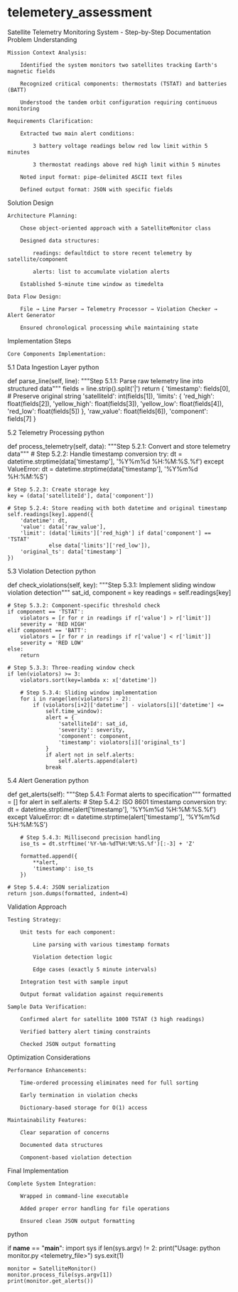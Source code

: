 # telemetery_assessment


Satellite Telemetry Monitoring System - Step-by-Step Documentation
Problem Understanding

    Mission Context Analysis:

        Identified the system monitors two satellites tracking Earth's magnetic fields

        Recognized critical components: thermostats (TSTAT) and batteries (BATT)

        Understood the tandem orbit configuration requiring continuous monitoring

    Requirements Clarification:

        Extracted two main alert conditions:

            3 battery voltage readings below red low limit within 5 minutes

            3 thermostat readings above red high limit within 5 minutes

        Noted input format: pipe-delimited ASCII text files

        Defined output format: JSON with specific fields

Solution Design

    Architecture Planning:

        Chose object-oriented approach with a SatelliteMonitor class

        Designed data structures:

            readings: defaultdict to store recent telemetry by satellite/component

            alerts: list to accumulate violation alerts

        Established 5-minute time window as timedelta

    Data Flow Design:

        File → Line Parser → Telemetry Processor → Violation Checker → Alert Generator

        Ensured chronological processing while maintaining state

Implementation Steps

    Core Components Implementation:

5.1 Data Ingestion Layer
python

def parse_line(self, line):
    """Step 5.1.1: Parse raw telemetry line into structured data"""
    fields = line.strip().split('|')
    return {
        'timestamp': fields[0],  # Preserve original string
        'satelliteId': int(fields[1]),
        'limits': {
            'red_high': float(fields[2]),
            'yellow_high': float(fields[3]),
            'yellow_low': float(fields[4]),
            'red_low': float(fields[5])
        },
        'raw_value': float(fields[6]),
        'component': fields[7]
    }

5.2 Telemetry Processing
python

def process_telemetry(self, data):
    """Step 5.2.1: Convert and store telemetry data"""
    # Step 5.2.2: Handle timestamp conversion
    try:
        dt = datetime.strptime(data['timestamp'], '%Y%m%d %H:%M:%S.%f')
    except ValueError:
        dt = datetime.strptime(data['timestamp'], '%Y%m%d %H:%M:%S')
    
    # Step 5.2.3: Create storage key
    key = (data['satelliteId'], data['component'])
    
    # Step 5.2.4: Store reading with both datetime and original timestamp
    self.readings[key].append({
        'datetime': dt,
        'value': data['raw_value'],
        'limit': (data['limits']['red_high'] if data['component'] == 'TSTAT'
                 else data['limits']['red_low']),
        'original_ts': data['timestamp']
    })

5.3 Violation Detection
python

def check_violations(self, key):
    """Step 5.3.1: Implement sliding window violation detection"""
    sat_id, component = key
    readings = self.readings[key]
    
    # Step 5.3.2: Component-specific threshold check
    if component == 'TSTAT':
        violators = [r for r in readings if r['value'] > r['limit']]
        severity = 'RED HIGH'
    elif component == 'BATT':
        violators = [r for r in readings if r['value'] < r['limit']]
        severity = 'RED LOW'
    else:
        return
    
    # Step 5.3.3: Three-reading window check
    if len(violators) >= 3:
        violators.sort(key=lambda x: x['datetime'])
        
        # Step 5.3.4: Sliding window implementation
        for i in range(len(violators) - 2):
            if (violators[i+2]['datetime'] - violators[i]['datetime'] <= 
                self.time_window):
                alert = {
                    'satelliteId': sat_id,
                    'severity': severity,
                    'component': component,
                    'timestamp': violators[i]['original_ts']
                }
                if alert not in self.alerts:
                    self.alerts.append(alert)
                break

5.4 Alert Generation
python

def get_alerts(self):
    """Step 5.4.1: Format alerts to specification"""
    formatted = []
    for alert in self.alerts:
        # Step 5.4.2: ISO 8601 timestamp conversion
        try:
            dt = datetime.strptime(alert['timestamp'], '%Y%m%d %H:%M:%S.%f')
        except ValueError:
            dt = datetime.strptime(alert['timestamp'], '%Y%m%d %H:%M:%S')
        
        # Step 5.4.3: Millisecond precision handling
        iso_ts = dt.strftime('%Y-%m-%dT%H:%M:%S.%f')[:-3] + 'Z'
        
        formatted.append({
            **alert,
            'timestamp': iso_ts
        })
    
    # Step 5.4.4: JSON serialization
    return json.dumps(formatted, indent=4)

Validation Approach

    Testing Strategy:

        Unit tests for each component:

            Line parsing with various timestamp formats

            Violation detection logic

            Edge cases (exactly 5 minute intervals)

        Integration test with sample input

        Output format validation against requirements

    Sample Data Verification:

        Confirmed alert for satellite 1000 TSTAT (3 high readings)

        Verified battery alert timing constraints

        Checked JSON output formatting

Optimization Considerations

    Performance Enhancements:

        Time-ordered processing eliminates need for full sorting

        Early termination in violation checks

        Dictionary-based storage for O(1) access

    Maintainability Features:

        Clear separation of concerns

        Documented data structures

        Component-based violation detection

Final Implementation

    Complete System Integration:

        Wrapped in command-line executable

        Added proper error handling for file operations

        Ensured clean JSON output formatting

python

if __name__ == "__main__":
    import sys
    if len(sys.argv) != 2:
        print("Usage: python monitor.py <telemetry_file>")
        sys.exit(1)
    
    monitor = SatelliteMonitor()
    monitor.process_file(sys.argv[1])
    print(monitor.get_alerts())

